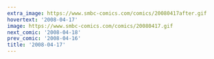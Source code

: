 ```yaml
---
extra_image: https://www.smbc-comics.com/comics/20080417after.gif
hovertext: '2008-04-17'
image: https://www.smbc-comics.com/comics/20080417.gif
next_comic: '2008-04-18'
prev_comic: '2008-04-16'
title: '2008-04-17'
---
```


